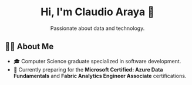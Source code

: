 <h1 align="center">Hi, I'm Claudio Araya 🦎</h1>  

<p align="center">
  Passionate about data and technology.
</p>

## 👨‍💻 About Me

- 🎓 Computer Science graduate specialized in software development.
- 🚀 Currently preparing for the **Microsoft Certified: Azure Data Fundamentals** and **Fabric Analytics Engineer Associate** certifications.
